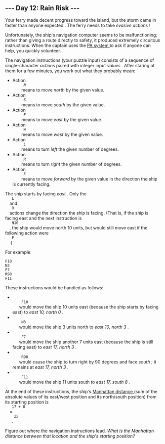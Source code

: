<article class="day-desc">
 <h2>
  --- Day 12: Rain Risk ---
 </h2>
 <p>
  Your ferry made decent progress toward the island, but the storm came in
  <span title="At least it wasn't a Category Six!">
   faster than anyone expected
  </span>
  . The ferry needs to take
  <em>
   evasive actions
  </em>
  !
 </p>
 <p>
  Unfortunately, the ship's navigation computer seems to be malfunctioning; rather than giving a route directly to safety, it produced extremely circuitous instructions. When the captain uses the
  <a href="https://en.wikipedia.org/wiki/Public_address_system" target="_blank">
   PA system
  </a>
  to ask if anyone can help, you quickly volunteer.
 </p>
 <p>
  The navigation instructions (your puzzle input) consists of a sequence of single-character
  <em>
   actions
  </em>
  paired with integer input
  <em>
   values
  </em>
  . After staring at them for a few minutes, you work out what they probably mean:
 </p>
 <ul>
  <li>
   Action
   <em>
    <code>
     N
    </code>
   </em>
   means to move
   <em>
    north
   </em>
   by the given value.
  </li>
  <li>
   Action
   <em>
    <code>
     S
    </code>
   </em>
   means to move
   <em>
    south
   </em>
   by the given value.
  </li>
  <li>
   Action
   <em>
    <code>
     E
    </code>
   </em>
   means to move
   <em>
    east
   </em>
   by the given value.
  </li>
  <li>
   Action
   <em>
    <code>
     W
    </code>
   </em>
   means to move
   <em>
    west
   </em>
   by the given value.
  </li>
  <li>
   Action
   <em>
    <code>
     L
    </code>
   </em>
   means to turn
   <em>
    left
   </em>
   the given number of degrees.
  </li>
  <li>
   Action
   <em>
    <code>
     R
    </code>
   </em>
   means to turn
   <em>
    right
   </em>
   the given number of degrees.
  </li>
  <li>
   Action
   <em>
    <code>
     F
    </code>
   </em>
   means to move
   <em>
    forward
   </em>
   by the given value in the direction the ship is currently facing.
  </li>
 </ul>
 <p>
  The ship starts by facing
  <em>
   east
  </em>
  . Only the
  <code>
   L
  </code>
  and
  <code>
   R
  </code>
  actions change the direction the ship is facing. (That is, if the ship is facing east and the next instruction is
  <code>
   N10
  </code>
  , the ship would move north 10 units, but would still move east if the following action were
  <code>
   F
  </code>
  .)
 </p>
 <p>
  For example:
 </p>
 <pre><code>F10
N3
F7
R90
F11
</code></pre>
 <p>
  These instructions would be handled as follows:
 </p>
 <ul>
  <li>
   <code>
    F10
   </code>
   would move the ship 10 units east (because the ship starts by facing east) to
   <em>
    east 10, north 0
   </em>
   .
  </li>
  <li>
   <code>
    N3
   </code>
   would move the ship 3 units north to
   <em>
    east 10, north 3
   </em>
   .
  </li>
  <li>
   <code>
    F7
   </code>
   would move the ship another 7 units east (because the ship is still facing east) to
   <em>
    east 17, north 3
   </em>
   .
  </li>
  <li>
   <code>
    R90
   </code>
   would cause the ship to turn right by 90 degrees and face
   <em>
    south
   </em>
   ; it remains at
   <em>
    east 17, north 3
   </em>
   .
  </li>
  <li>
   <code>
    F11
   </code>
   would move the ship 11 units south to
   <em>
    east 17, south 8
   </em>
   .
  </li>
 </ul>
 <p>
  At the end of these instructions, the ship's
  <a href="https://en.wikipedia.org/wiki/Manhattan_distance" target="_blank">
   Manhattan distance
  </a>
  (sum of the absolute values of its east/west position and its north/south position) from its starting position is
  <code>
   17 + 8
  </code>
  =
  <em>
   <code>
    25
   </code>
  </em>
  .
 </p>
 <p>
  Figure out where the navigation instructions lead.
  <em>
   What is the Manhattan distance between that location and the ship's starting position?
  </em>
 </p>
</article>
